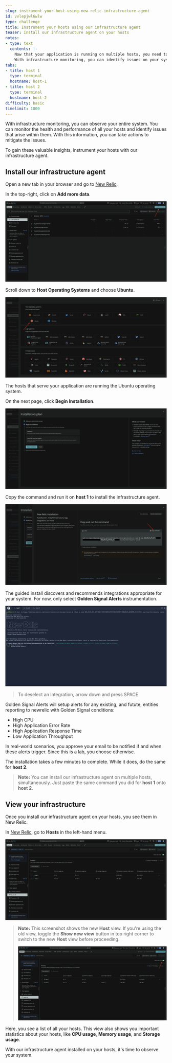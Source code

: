 ```yaml
---
slug: instrument-your-host-using-new-relic-infrastructure-agent
id: vvlepjwl6wlw
type: challenge
title: Instrument your hosts using our infrastructure agent
teaser: Install our infrastructure agent on your hosts
notes:
- type: text
  contents: |-
    Now that your application is running on multiple hosts, you need to monitor those hosts.
    With infrastructure monitoring, you can identify issues on your system and mitigate the situation before you have an outage.
tabs:
- title: host 1
  type: terminal
  hostname: host-1
- title: host 2
  type: terminal
  hostname: host-2
difficulty: basic
timelimit: 1800
---
```


With infrastructure monitoring, you can observe your entire system. You can monitor the health and performance of all your hosts and identify issues that arise within them. With this information, you can take actions to mitigate the issues.

To gain these valuable insights, instrument your hosts with our infrastructure agent.

## Install our infrastructure agent

Open a new tab in your browser and go to [New Relic](https://one.newrelic.com).

In the top-right, click on **Add more data**.

![Add more data](../assets/add-more-data.png)

Scroll down to **Host Operating Systems** and choose **Ubuntu**.

![infrastructure agent for ubuntu operating system](../assets/infra-ubuntu.png)

The hosts that serve your application are running the Ubuntu operating system.

On the next page, click **Begin Installation**.

![begin installing infrastructure agent for ubuntu](../assets/begin-install.png)

Copy the command and run it on **host 1** to install the infrastructure agent.

![install infrastructure agent for ubuntu](../assets/copy-command.png)

The guided install discovers and recommends integrations appropriate for your system. For now, only select **Golden Signal Alerts** instrumentation.

![Golden signal instrumentation for ubuntu](../assets/install-golden-signal.png)

> To deselect an integration, arrow down and press SPACE

Golden Signal Alerts will setup alerts for any existing, and futute, entities reporting to newrelic with Golden Signal conditions:

  - High CPU
  - High Application Error Rate
  - High Application Response Time
  - Low Application Throughput

In real-world scenarios, you approve your email to be notified if and when these alerts trigger. Since this is a lab, you choose otherwise.

The installation takes a few minutes to complete. While it does, do the same for **host 2**.

> **Note:** You can install our infrastructure agent on multiple hosts, simultaneously. Just paste the same command you did for **host 1** onto **host 2**.

## View your infrastructure

Once you install our infrastructure agent on your hosts, you see them in New Relic.

In [New Relic](https://one.newrelic.com), go to **Hosts** in the left-hand menu.

![View your hosts](../assets/view-infra.png)

> **Note:** This screenshot shows the new **Host** view. If you're using the old view, toggle the **Show new view** button in top right corner to switch to the new **Host** view before proceeding.
>
> ![View your hosts in new host view](../assets/new-host-view.png)

Here, you see a list of all your hosts. This view also shows you important statistics about your hosts, like **CPU usage**, **Memory usage**, and **Storage usage**.

With our infrastructure agent installed on your hosts, it's time to observe your system.